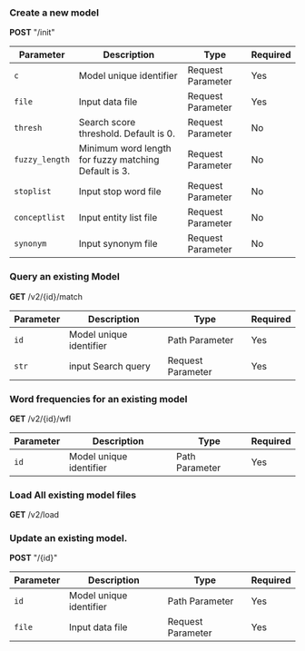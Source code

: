 ### Create a new model
**POST** "/init"

| Parameter | Description | Type |Required |
| --------- | ---- | -------- | ---------|
|`c` | Model unique identifier | Request Parameter| Yes|
|`file` | Input data file | Request Parameter |Yes|
|`thresh` | Search score threshold. Default is 0. | Request Parameter| No|
|`fuzzy_length` | Minimum word length for fuzzy matching Default is 3.| Request Parameter |No|
|`stoplist` | Input stop word file | Request Parameter |No|
|`conceptlist` | Input entity list file | Request Parameter |No|
|`synonym` | Input synonym file | Request Parameter |No|


### Query an existing Model

**GET** /v2/{id}/match

| Parameter | Description | Type |Required |
| --------- | ---- | -------- | ---------|
|`id` | Model unique identifier | Path Parameter| Yes|
|`str` | input Search query| Request Parameter | Yes|

### Word frequencies for an existing model


**GET** /v2/{id}/wfl

| Parameter | Description | Type |Required |
| --------- | ---- | -------- | ---------|
|`id` | Model unique identifier | Path Parameter| Yes|


### Load All existing model files
**GET** /v2/load


### Update an existing model.

**POST** "/{id}"

| Parameter | Description | Type |Required |
| --------- | ---- | -------- | ---------|
|`id` | Model unique identifier | Path Parameter| Yes|
|`file` | Input data file | Request Parameter |Yes|

